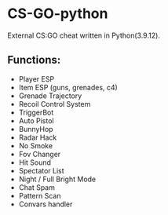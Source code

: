 # CS-GO-python
External CS:GO cheat written in Python(3.9.12).

## Functions:
- Player ESP
- Item ESP (guns, grenades, c4)
- Grenade Trajectory
- Recoil Control System
- TriggerBot
- Auto Pistol
- BunnyHop
- Radar Hack
- No Smoke
- Fov Changer
- Hit Sound
- Spectator List
- Night / Full Bright Mode
- Chat Spam
- Pattern Scan
- Convars handler

